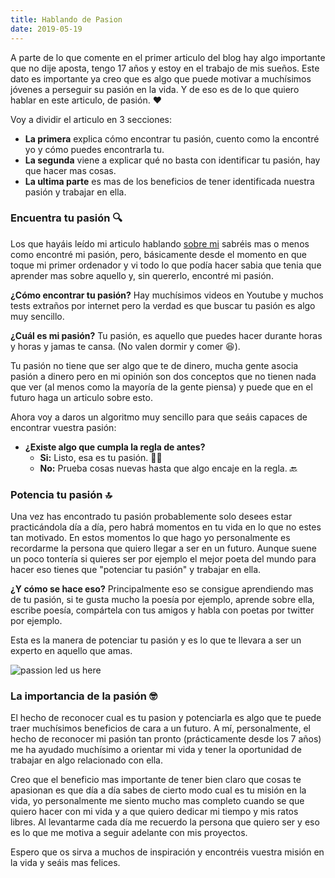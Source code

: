 ```yaml
---
title: Hablando de Pasion
date: 2019-05-19
---
```


A parte de lo que comente en el primer articulo del blog hay algo importante que no dije aposta, tengo 17 años y estoy en el trabajo de mis sueños. Este dato es importante ya creo que es algo que puede motivar a muchísimos jóvenes a perseguir su pasión en la vida. Y de eso es de lo que quiero hablar en este articulo, de pasión. ❤️

Voy a dividir el articulo en 3 secciones:

* **La primera** explica cómo encontrar tu pasión, cuento como la encontré yo y cómo puedes encontrarla tu.
* **La segunda** viene a explicar qué no basta con identificar tu pasión, hay que hacer mas cosas.
* **La ultima parte** es mas de los beneficios de tener identificada nuestra pasión y trabajar en ella.

### Encuentra tu pasión 🔍

Los que hayáis leído mi articulo hablando [sobre mi](https://monkeyandres.com/blog/sobre-mi/) sabréis mas o menos como encontré mi pasión, pero, básicamente desde el momento en que toque mi primer ordenador y vi todo lo que podía hacer sabia que tenia que aprender mas sobre aquello y, sin quererlo, encontré mi pasión.

**¿Cómo encontrar tu pasión?** Hay muchísimos videos en Youtube y muchos tests extraños por internet pero la verdad es que buscar tu pasión es algo muy sencillo.

**¿Cuál es mi pasión?** Tu pasión, es aquello que puedes hacer durante horas y horas y jamas te cansa. (No valen dormir y comer 😆). 

Tu pasión no tiene que ser algo que te de dinero, mucha gente asocia pasión a dinero pero en mi opinión son dos conceptos que no tienen nada que ver (al menos como la mayoría de la gente piensa) y puede que en el futuro haga un articulo sobre esto.

Ahora voy a daros un algoritmo muy sencillo para que seáis capaces de encontrar vuestra pasión:

* **¿Existe algo que cumpla la regla de antes?**
  * **Si:** Listo, esa es tu pasión. 👌🏼
  * **No:** Prueba cosas nuevas hasta que algo encaje en la regla. 🔙

### Potencia tu pasión 🔝

Una vez has encontrado tu pasión probablemente solo desees estar practicándola día a día, pero habrá momentos en tu vida en lo que no estes tan motivado. En estos momentos lo que hago yo personalmente es recordarme la persona que quiero llegar a ser en un futuro. Aunque suene un poco tontería si quieres ser por ejemplo el mejor poeta del mundo para hacer eso tienes que "potenciar tu pasión" y trabajar en ella.

**¿Y cómo se hace eso?** Principalmente eso se consigue aprendiendo mas de tu pasión, si te gusta mucho la poesía por ejemplo, aprende sobre ella, escribe poesía, compártela con tus amigos y habla con poetas por twitter por ejemplo. 

Esta es la manera de potenciar tu pasión y es lo que te llevara a ser un experto en aquello que amas.

![passion led us here](https://images.unsplash.com/photo-1455849318743-b2233052fcff?ixlib=rb-1.2.1&ixid=eyJhcHBfaWQiOjEyMDd9&auto=format&fit=crop&w=2550&q=80)

### La importancia de la pasión 🤓

El hecho de reconocer cual es tu pasion y potenciarla es algo que te puede traer muchísimos beneficios de cara a un futuro. A mí, personalmente, el hecho de reconocer mi pasión tan pronto (prácticamente desde los 7 años) me ha ayudado muchísimo a orientar mi vida y tener la oportunidad de trabajar en algo relacionado con ella.

Creo que el beneficio mas importante de tener bien claro que cosas te apasionan es que día a día sabes de cierto modo cual es tu misión en la vida, yo personalmente me siento mucho mas completo cuando se que quiero hacer con mi vida y a que quiero dedicar mi tiempo y mis ratos libres. Al levantarme cada día me recuerdo la persona que quiero ser y eso es lo que me motiva a seguir adelante con mis proyectos.

Espero que os sirva a muchos de inspiración y encontréis vuestra misión en la vida y seáis mas felices.

 